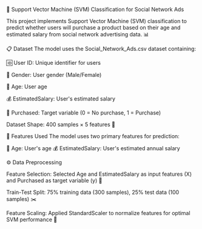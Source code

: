 🤖 Support Vector Machine (SVM) Classification for Social Network Ads

This project implements Support Vector Machine (SVM) classification to predict whether users will purchase a product based on their age and estimated salary from social network advertising data. 📊

📋 Dataset
The model uses the Social_Network_Ads.csv dataset containing:

🆔 User ID: Unique identifier for users

👥 Gender: User gender (Male/Female)

🎂 Age: User age

💰 EstimatedSalary: User's estimated salary

🛒 Purchased: Target variable (0 = No purchase, 1 = Purchase)

Dataset Shape: 400 samples × 5 features 📏

🎯 Features Used
The model uses two primary features for prediction:

🎂 Age: User's age
💰 EstimatedSalary: User's estimated annual salary

⚙️ Data Preprocessing

Feature Selection: Selected Age and EstimatedSalary as input features (X) and Purchased as target variable (y) 🎯

Train-Test Split: 75% training data (300 samples), 25% test data (100 samples) ✂️

Feature Scaling: Applied StandardScaler to normalize features for optimal SVM performance 📏
